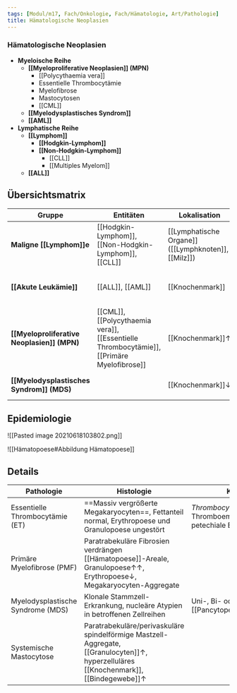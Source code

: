 ```yaml
---
tags: [Modul/m17, Fach/Onkologie, Fach/Hämatologie, Art/Pathologie]
title: Hämatologische Neoplasien
---
```

### Hämatologische Neoplasien 
- **Myeloische Reihe**
	- **[[Myeloproliferative Neoplasien]] (MPN)**
		- [[Polycythaemia vera]]
		- Essentielle Thrombocytämie
		- Myelofibrose
		- Mastocytosen
		- [[CML]]
	- **[[Myelodysplastisches Syndrom]]**
	- **[[AML]]**
- **Lymphatische Reihe**
	- **[[Lymphom]]**
		- **[[Hodgkin-Lymphom]]**
		- **[[Non-Hodgkin-Lymphom]]**
			- [[CLL]]
			- [[Multiples Myelom]]
	- **[[ALL]]**




## Übersichtsmatrix
Gruppe|Entitäten|Lokalisation|Reihe|Pathophysiologie|Symptome
-|-|-|-|-|-
**Maligne [[Lymphom]]e**|[[Hodgkin-Lymphom]], [[Non-Hodgkin-Lymphom]], [[CLL]]|[[Lymphatische Organe]] ([[Lymphknoten]], [[Milz]])|L|Neoplasie reifer [[Lymphocyten]]|[[B-Symptomatik]], [[Lymphadenopathie]]
**[[Akute Leukämie]]**|[[ALL]], [[AML]]|[[Knochenmark]]|L/M|Neoplasie von Vorläufer-Blasten|*Verdrängung*<br>[[Erythropoese]]→[[Anämie]]<br>[[Thrombopoese]]→[[Blutungsneigung]]<br>[[Leukopoese]]→Infektneigung
**[[Myeloproliferative Neoplasien]] (MPN)**|[[CML]], [[Polycythaemia vera]], [[Essentielle Thrombocytämie]], [[Primäre Myelofibrose]]|[[Knochenmark]]↑|M|Überproduktion (Qualität anfangs normal)|*Erhöhung*<br>[[Erythrocyten]]→Plethora<br>[[Thrombocyten]]→[[Thrombose]]<br>[[Granulocyten]]→[[Thrombose]]
**[[Myelodysplastisches Syndrom]] (MDS)**||[[Knochenmark]]↓|M|Dysfunktion (Quantität/Qualität↓ im [[Blut]])|*Verminderung*<br>[[Erythrocyten]]→[[Anämie]]<br>selten Bi-/[[Pancytopenie]]




## Epidemiologie
![[Pasted image 20210618103802.png]]

![[Hämatopoese#Abbildung Hämatopoese]]

## Details

Pathologie|Histologie|Klinik
-|-|-
Essentielle Thrombocytämie (ET)|==Massiv vergrößerte Megakaryocyten==, Fettanteil normal, Erythropoese und Granulopoese ungestört|*Thrombocytendysfunktion*: Thromboembolien und petechiale Blutungen
Primäre Myelofibrose (PMF)|Paratrabekuläre Fibrosien verdrängen [[Hämatopoese]]-Areale, Granulopoese↑↑, Erythropoese↓, Megakaryocyten-Aggregate|
Myelodysplastische Syndrome (MDS)|Klonale Stammzell-Erkrankung, nucleäre Atypien in betroffenen Zellreihen|Uni-, Bi- oder [[Pancytopenie]]
Systemische Mastocytose|Paratrabekuläre/perivaskuläre spindelförmige Mastzell-Aggregate, [[Granulocyten]]↑, hyperzelluläres [[Knochenmark]], [[Bindegewebe]]↑|
